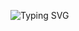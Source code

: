 ![Typing SVG](https://readme-typing-svg.herokuapp.com/?lines=Hi👋🏻+I'm+Venom+Darshu!)
</p>
<!---
venomdarshu7/venomdarshu7 is a ✨ special ✨ repository because its `README.md` (this file) appears on your GitHub profile.
You can click the Preview link to take a look at your changes.
--->
